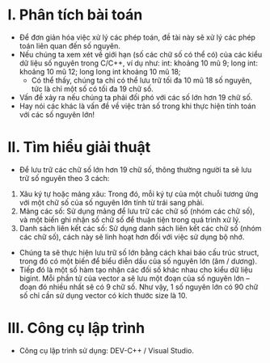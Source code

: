 # I. Phân tích bài toán
- Để đơn giản hóa việc xử lý các phép toán, đề tài này sẽ xử lý các phép toán liên quan đến số nguyên.
- Nếu chúng ta xem xét về giới hạn (số các chữ số có thể có) của các kiểu dữ liệu số nguyên trong C/C++, ví dụ như:
		int: khoảng 10 mũ 9;
		long int: khoảng 10 mũ 12;
		long long int khoảng 10 mũ 18;
	- Có thể thấy, chúng ta chỉ có thể lưu trữ tối đa 10 mũ 18 số nguyên, tức là chỉ một số có tối đa 19 chữ số.
- Vấn đề xảy ra nếu chúng ta phải đối phó với các số lớn hơn 19 chữ số.
- Hay nói các khác là vấn đề về việc tràn số trong khi thực hiện tính toán với các số nguyên lớn!
# II. Tìm hiểu giải thuật
- Để lưu trữ các chữ số lớn hơn 19 chữ số, thông thường người ta sẽ lưu trữ số nguyên theo 3 cách:
1. Xâu ký tự hoặc mảng xâu: Trong đó, mỗi ký tự của một chuỗi tương ứng với một chữ số của số nguyên lớn tính từ trái sang phải.
2. Mảng các số: Sử dụng mảng để lưu trữ các chữ số (nhóm các chữ số), và một biến ghi nhận số chữ số để thuận tiện trong quá trình xử lý.
3. Danh sách liên kết các số: Sử dụng danh sách liên kết các chữ số (nhóm các chữ số), cách này sẽ linh hoạt hơn đối với việc sử dụng bộ nhớ.
- Chúng ta sẽ thực hiện lưu trữ số lớn bằng cách khai báo cấu trúc struct, trong đó có một biến để biểu diễn dấu của số nguyên lớn (âm / dương).
- Tiếp đó là một số hàm tạo nhận các đối số khác nhau cho kiểu dữ liệu bigint.
	Mỗi phần tử của vector a sẽ lưu một đoạn của số nguyên lớn – đoạn đó nhiều nhất sẽ có 9 chữ số. Như vậy, 1 số nguyên lớn có 90 chữ số chỉ cần sử dụng vector có kích thước size là 10. 
# III. Công cụ lập trình
- Công cụ lập trình sử dụng: DEV-C++ / Visual Studio.

